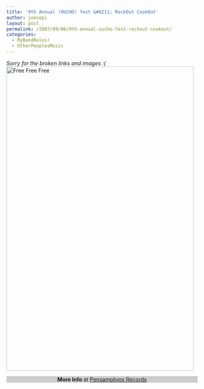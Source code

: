 ```yaml
---
title: '9th Annual !OUCHO! fest &#8211; RockOut CookOut'
author: joesepi
layout: post
permalink: /2007/09/06/9th-annual-oucho-fest-rockout-cookout/
categories:
  - MyBandRules!
  - OtherPeoplesMusic
---
```

_Sorry for the broken links and images :(_
<a href="http://www.pensamplivox.com/oucho" target="_blank"><img src="http://pensamplivox.com/oucho/09/oucho-09.jpg" title="Free Free Free" alt="Free Free Free" height="800" width="493" border="0" /></a>

<p style="background-color: #cccccc; margin-top: 0px" align="center">
  <strong>More Info</strong> at <a href="http://www.pensamplivox.com/oucho" target="_blank">Pensamplivox Records</a>
</p>
